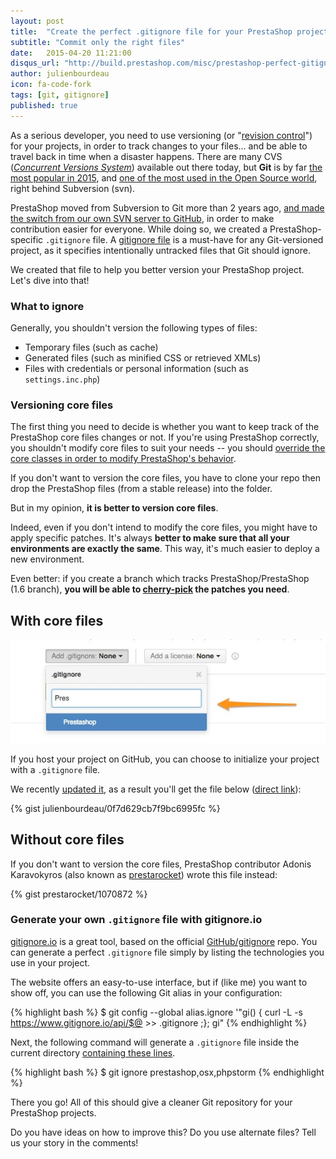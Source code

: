 ```yaml
---
layout: post
title:  "Create the perfect .gitignore file for your PrestaShop projects"
subtitle: "Commit only the right files"
date:   2015-04-20 11:21:00
disqus_url: "http://build.prestashop.com/misc/prestashop-perfect-gitignore/"
author: julienbourdeau
icon: fa-code-fork
tags: [git, gitignore]
published: true
---
```


As a serious developer, you need to use versioning (or "[revision control](http://en.wikipedia.org/wiki/Revision_control)") for your projects, in order to track changes to your files... and be able to travel back in time when a disaster happens. There are many CVS ([_Concurrent Versions System_](http://en.wikipedia.org/wiki/Concurrent_Versions_System)) available out there today, but **Git** is by far [the most popular in 2015](http://stackoverflow.com/research/developer-survey-2015#tech-sourcecontrol), and [one of the most used in the Open Source world](https://www.openhub.net/repositories/compare), right behind Subversion (svn).

PrestaShop moved from Subversion to Git more than 2 years ago, [and made the switch from our own SVN server to GitHub](https://www.prestashop.com/blog/en/prestashop-is-now-on-github/), in order to make contribution easier for everyone. While doing so, we created a PrestaShop-specific `.gitignore` file. A [gitignore file](http://git-scm.com/docs/gitignore) is a must-have for any Git-versioned project, as it specifies intentionally untracked files that Git should ignore.

We created that file to help you better version your PrestaShop project. Let's dive into that!


### What to ignore

Generally, you shouldn't version the following types of files:

* Temporary files (such as cache)
* Generated files (such as minified CSS or retrieved XMLs)
* Files with credentials or personal information (such as `settings.inc.php`)


### Versioning core files

The first thing you need to decide is whether you want to keep track of the PrestaShop core files changes or not. If you're using PrestaShop correctly, you shouldn't modify core files to suit your needs -- you should [override the core classes in order to modify PrestaShop's behavior](http://doc.prestashop.com/display/PS16/Overriding+default+behaviors).

If you don't want to version the core files, you have to clone your repo then drop the PrestaShop files (from a stable release) into the folder.

But in my opinion, **it is better to version core files**.

Indeed, even if you don't intend to modify the core files, you might have to apply specific patches. It's always **better to make sure that all your environments are exactly the same**. This way, it's much easier to deploy a new environment.

Even better: if you create a branch which tracks PrestaShop/PrestaShop (1.6 branch), **you will be able to [cherry-pick](http://git-scm.com/docs/git-cherry-pick) the patches you need**.

## With core files

![.gitignore from GitHub](/assets/images/2015/04/github-new-repo-gitignore.jpg)

If you host your project on GitHub, you can choose to initialize your project with a `.gitignore` file.

We recently [updated it](https://github.com/github/gitignore/pull/1479), as a result you'll get the file below ([direct link](https://github.com/github/gitignore/blob/master/Prestashop.gitignore)):

{% gist julienbourdeau/0f7d629cb7f9bc6995fc %}

## Without core files

If you don't want to version the core files, PrestaShop contributor Adonis Karavokyros (also known as [prestarocket](https://github.com/prestarocket)) wrote this file instead:

{% gist prestarocket/1070872 %}

### Generate your own `.gitignore` file with gitignore.io

[gitignore.io](http://gitignore.io) is a great tool, based on the official [GitHub/gitignore](https://github.com/github/gitignore) repo. You can generate a perfect `.gitignore` file simply by listing the technologies you use in your project.

The website offers an easy-to-use interface, but if (like me) you want to show off, you can use the following Git alias in your configuration:

{% highlight bash %}
$ git config --global alias.ignore '"gi() { curl -L -s https://www.gitignore.io/api/$@ >> .gitignore ;}; gi"
{% endhighlight %}

Next, the following command will generate a `.gitignore` file inside the current directory [containing these lines](https://www.gitignore.io/api/prestashop,osx,phpstorm).

{% highlight bash %}
$ git ignore prestashop,osx,phpstorm
{% endhighlight %}

There you go! All of this should give a cleaner Git repository for your PrestaShop projects.

Do you have ideas on how to improve this? Do you use alternate files? Tell us your story in the comments!
